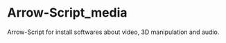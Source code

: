 Arrow-Script_media
==================

Arrow-Script for install softwares about video, 3D manipulation and audio.
